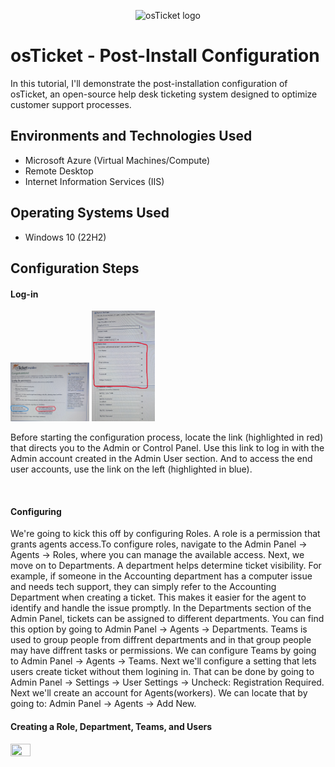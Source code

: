 <p align="center">
<img src="https://i.imgur.com/Clzj7Xs.png" alt="osTicket logo"/>
</p>

<h1>osTicket - Post-Install Configuration</h1>
In this tutorial, I'll demonstrate the post-installation configuration of osTicket, an open-source help desk ticketing system designed to optimize customer support processes.
<br />


<h2>Environments and Technologies Used</h2>

- Microsoft Azure (Virtual Machines/Compute)
- Remote Desktop
- Internet Information Services (IIS)

<h2>Operating Systems Used </h2>

- Windows 10</b> (22H2) <br />


<h2>Configuration Steps</h2>

<h4>Log-in</h4>
<p>
<img src="link.jpg" height="25%" width="25%" alt="Link"/> <img src="Credentials.jpg" height="20%" width="20%" alt="Credentials"/> 
</p>
<p>
Before starting the configuration process, locate the link (highlighted in red) that directs you to the Admin or Control Panel. Use this link to log in with the Admin account created in the Admin User section. And to access the end user accounts, use the link on the left (highlighted in blue).
</p>
<br />

<h4>Configuring</h4>

<p>
We're going to kick this off by configuring Roles. A role is a permission that grants agents access.To configure roles, navigate to the Admin Panel → Agents → Roles, where you can manage the available access. Next, we move on to Departments. A department helps determine ticket visibility. For example, if someone in the Accounting department has a computer issue and needs tech support, they can simply refer to the Accounting Department when creating a ticket. This makes it easier for the agent to identify and handle the issue promptly. In the Departments section of the Admin Panel, tickets can be assigned to different departments. You can find this option by going to Admin Panel → Agents → Departments. Teams is used to group people from diffrent departments and in that group people may have diffrent tasks or permissions. We can configure Teams by going to Admin Panel → Agents → Teams. Next we'll configure a setting that lets users create ticket without them logining in. That can be done by going to Admin Panel → Settings → User Settings → Uncheck: Registration Required. Next we'll create an account for Agents(workers). We can locate that by going to: Admin Panel → Agents → Add New. 

<br />

<h4>Creating a Role, Department, Teams, and Users</h4>

<p>
<img src="" height="25%" width="25%" alt=""/>
</p>
<p>

</p>
<br />



<!--Before beginning the configuration process,locate the link(highlited in red) to direct you to the Admin or Control pannel to log in with the Admin account that was created in the Admin User section.-->
